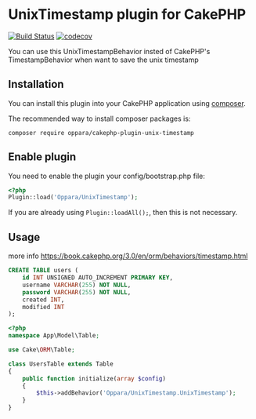 # UnixTimestamp plugin for CakePHP

[![Build Status](https://travis-ci.org/oppara/cakephp-plugin-unix-timestamp.svg?branch=master)](https://travis-ci.org/oppara/cakephp-plugin-unix-timestamp)
[![codecov](https://codecov.io/gh/oppara/cakephp-plugin-unix-timestamp/branch/master/graph/badge.svg)](https://codecov.io/gh/oppara/cakephp-plugin-unix-timestamp)

You can use this UnixTimestampBehavior insted of CakePHP's TimestampBehavior when want to save the unix timestamp

## Installation

You can install this plugin into your CakePHP application using [composer](http://getcomposer.org).

The recommended way to install composer packages is:

```
composer require oppara/cakephp-plugin-unix-timestamp
```

## Enable plugin

You need to enable the plugin your config/bootstrap.php file:

```php
<?php
Plugin::load('Oppara/UnixTimestamp');
```

If you are already using `Plugin::loadAll();`, then this is not necessary.

## Usage

more info https://book.cakephp.org/3.0/en/orm/behaviors/timestamp.html

```sql
CREATE TABLE users (
    id INT UNSIGNED AUTO_INCREMENT PRIMARY KEY,
    username VARCHAR(255) NOT NULL,
    password VARCHAR(255) NOT NULL,
    created INT,
    modified INT
);
```

```php
<?php
namespace App\Model\Table;

use Cake\ORM\Table;

class UsersTable extends Table
{
    public function initialize(array $config)
    {
        $this->addBehavior('Oppara/UnixTimestamp.UnixTimestamp');
    }
}
```

